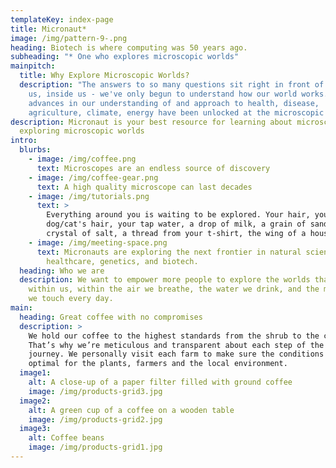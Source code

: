 ```yaml
---
templateKey: index-page
title: Micronaut*
image: /img/pattern-9-.png
heading: Biotech is where computing was 50 years ago.
subheading: "* One who explores microscopic worlds"
mainpitch:
  title: Why Explore Microscopic Worlds?
  description: "The answers to so many questions sit right in front of us, around
    us, inside us - we've only begun to understand how our world works. Major
    advances in our understanding of and approach to health, disease,
    agriculture, climate, energy have been unlocked at the microscopic level "
description: Micronaut is your best resource for learning about microscopy and
  exploring microscopic worlds
intro:
  blurbs:
    - image: /img/coffee.png
      text: Microscopes are an endless source of discovery
    - image: /img/coffee-gear.png
      text: A high quality microscope can last decades
    - image: /img/tutorials.png
      text: >
        Everything around you is waiting to be explored. Your hair, your
        dog/cat's hair, your tap water, a drop of milk, a grain of sand, a
        crystal of salt, a thread from your t-shirt, the wing of a house fly.
    - image: /img/meeting-space.png
      text: Micronauts are exploring the next frontier in natural sciences, biology,
        healthcare, genetics, and biotech.
  heading: Who we are
  description: We want to empower more people to explore the worlds that exist
    within us, within the air we breathe, the water we drink, and the materials
    we touch every day.
main:
  heading: Great coffee with no compromises
  description: >
    We hold our coffee to the highest standards from the shrub to the cup.
    That’s why we’re meticulous and transparent about each step of the coffee’s
    journey. We personally visit each farm to make sure the conditions are
    optimal for the plants, farmers and the local environment.
  image1:
    alt: A close-up of a paper filter filled with ground coffee
    image: /img/products-grid3.jpg
  image2:
    alt: A green cup of a coffee on a wooden table
    image: /img/products-grid2.jpg
  image3:
    alt: Coffee beans
    image: /img/products-grid1.jpg
---
```

